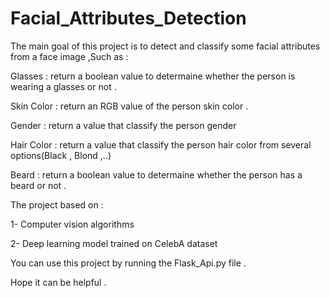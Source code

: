 # Facial_Attributes_Detection
The main goal of this project is to detect and classify some facial attributes from a face image ,Such as :

Glasses : return a boolean value to determaine whether  the person is wearing a glasses or not .

Skin Color : return an RGB value of the person skin color .

Gender : return a value that classify the person gender

Hair Color : return a value that classify the person hair color from several options(Black , Blond ,..)

Beard : return a boolean value to determaine whether the person has a beard or not .

The project based on : 

1- Computer vision algorithms 

2- Deep learning model trained on CelebA dataset 

You can use this project by running the Flask_Api.py file .

Hope it can be helpful . 

